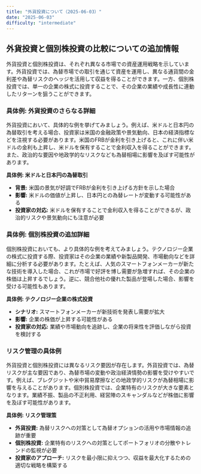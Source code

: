 ```yaml
---
title: "外貨投資について（2025-06-03）"
date: "2025-06-03"
difficulty: "intermediate"
---
```


## 外貨投資と個別株投資の比較についての追加情報

外貨投資と個別株投資は、それぞれ異なる市場での資産運用戦略を示しています。外貨投資では、為替市場での取引を通じて資産を運用し、異なる通貨間の金利差や為替リスクのヘッジを活用して収益を得ることができます。一方、個別株投資では、単一の企業の株式に投資することで、その企業の業績や成長性に連動したリターンを狙うことができます。

### 具体例: 外貨投資のさらなる詳細

外貨投資において、具体的な例を挙げてみましょう。例えば、米ドルと日本円の為替取引を考える場合、投資家は米国の金融政策や景気動向、日本の経済指標などを注視する必要があります。米国のFRBが金利を引き上げると、これに伴い米ドルの金利も上昇し、米ドルを保有することで金利収入を得ることができます。また、政治的な要因や地政学的なリスクなども為替相場に影響を及ぼす可能性があります。

**具体例: 米ドルと日本円の為替取引**
- **背景:** 米国の景気が好調でFRBが金利を引き上げる方針を示した場合
- **影響:** 米ドルの価値が上昇し、日本円との為替レートが変動する可能性がある
- **投資家の対応:** 米ドルを保有することで金利収入を得ることができるが、政治的リスクや景気動向にも注意が必要

### 具体例: 個別株投資の追加詳細

個別株投資においても、より具体的な例を考えてみましょう。テクノロジー企業の株式に投資する際、投資家はその企業の業績や新製品開発、市場動向などを詳細に分析する必要があります。たとえば、人気のスマートフォンメーカーが新たな技術を導入した場合、これが市場で好評を博し需要が急増すれば、その企業の株価は上昇するでしょう。逆に、競合他社の優れた製品が登場した場合、影響を受ける可能性もあります。

**具体例: テクノロジー企業の株式投資**
- **シナリオ:** スマートフォンメーカーが新技術を発表し需要が拡大
- **影響:** 企業の株価が上昇する可能性がある
- **投資家の対応:** 業績や市場動向を追跡し、企業の将来性を評価しながら投資を検討する

### リスク管理の具体例

外貨投資と個別株投資には異なるリスク要因が存在します。外貨投資では、為替リスクが主な要因であり、為替市場の変動や政治経済情勢の影響を受けやすいです。例えば、ブレグジットや米中貿易摩擦などの地政学的リスクが為替相場に影響を与えることがあります。個別株投資では、企業特有のリスクが大きな要素となります。業績不振、製品の不正利用、経営陣のスキャンダルなどが株価に影響を及ぼす可能性があります。

**具体例: リスク管理策**
- **外貨投資:** 為替リスクへの対策として為替オプションの活用や市場情報の追跡が重要
- **個別株投資:** 企業特有のリスクへの対策としてポートフォリオの分散やトレンドの監視が必要
- **投資家のアプローチ:** リスクを最小限に抑えつつ、収益を最大化するための適切な戦略を構築する
